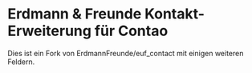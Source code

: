 # Erdmann & Freunde Kontakt-Erweiterung für Contao

Dies ist ein Fork von ErdmannFreunde/euf_contact mit einigen weiteren Feldern.